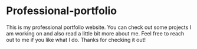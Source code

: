 # Professional-portfolio

This is my professional portfolio website. You can check out some projects I am working on and also read a little bit more about me. Feel free to reach out to me if you like what I do. Thanks for checking it out!